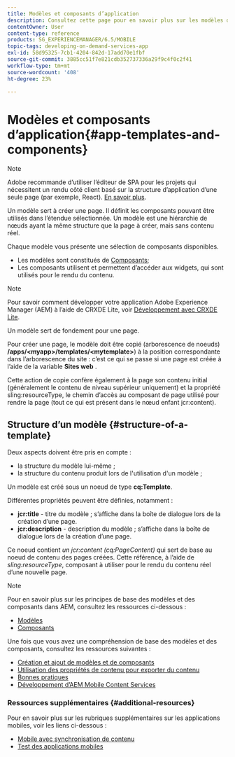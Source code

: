 ```yaml
---
title: Modèles et composants d’application
description: Consultez cette page pour en savoir plus sur les modèles d’application et les composants. Il fournit des informations détaillées sur la structure des modèles.
contentOwner: User
content-type: reference
products: SG_EXPERIENCEMANAGER/6.5/MOBILE
topic-tags: developing-on-demand-services-app
exl-id: 58d95325-7cb1-4204-842d-17add70e1fbf
source-git-commit: 3885cc51f7e821cdb352737336a29f9c4f0c2f41
workflow-type: tm+mt
source-wordcount: '408'
ht-degree: 23%

---
```


# Modèles et composants d’application{#app-templates-and-components}

>[!NOTE]
>
>Adobe recommande d’utiliser l’éditeur de SPA pour les projets qui nécessitent un rendu côté client basé sur la structure d’application d’une seule page (par exemple, React). [En savoir plus](/help/sites-developing/spa-overview.md).

Un modèle sert à créer une page. Il définit les composants pouvant être utilisés dans l’étendue sélectionnée. Un modèle est une hiérarchie de nœuds ayant la même structure que la page à créer, mais sans contenu réel.

Chaque modèle vous présente une sélection de composants disponibles.

* Les modèles sont constitués de [Composants](/help/sites-developing/components.md);
* Les composants utilisent et permettent d’accéder aux widgets, qui sont utilisés pour le rendu du contenu.

>[!NOTE]
>
>Pour savoir comment développer votre application Adobe Experience Manager (AEM) à l’aide de CRXDE Lite, voir [Développement avec CRXDE Lite](/help/sites-developing/developing-with-crxde-lite.md).

Un modèle sert de fondement pour une page.

Pour créer une page, le modèle doit être copié (arborescence de noeuds) **/apps/&lt;myapp>/templates/&lt;mytemplate>**) à la position correspondante dans l’arborescence du site : c’est ce qui se passe si une page est créée à l’aide de la variable **Sites web** .

Cette action de copie confère également à la page son contenu initial (généralement le contenu de niveau supérieur uniquement) et la propriété sling:resourceType, le chemin d’accès au composant de page utilisé pour rendre la page (tout ce qui est présent dans le nœud enfant jcr:content).

## Structure d’un modèle {#structure-of-a-template}

Deux aspects doivent être pris en compte :

* la structure du modèle lui-même ;
* la structure du contenu produit lors de l&#39;utilisation d&#39;un modèle ;

Un modèle est créé sous un noeud de type **cq:Template**.

Différentes propriétés peuvent être définies, notamment :

* **jcr:title** - titre du modèle ; s’affiche dans la boîte de dialogue lors de la création d’une page.
* **jcr:description** - description du modèle ; s’affiche dans la boîte de dialogue lors de la création d’une page.

Ce noeud contient *un jcr:content (cq:PageContent)* qui sert de base au noeud de contenu des pages créées. Cette référence, à l’aide de *sling:resourceType*, composant à utiliser pour le rendu du contenu réel d’une nouvelle page.

>[!NOTE]
>
>Pour en savoir plus sur les principes de base des modèles et des composants dans AEM, consultez les ressources ci-dessous :
>
>* [Modèles](/help/sites-developing/templates.md)
>* [Composants](/help/sites-developing/components.md)
>

Une fois que vous avez une compréhension de base des modèles et des composants, consultez les ressources suivantes :

* [Création et ajout de modèles et de composants](/help/mobile/mobile-ondemand-app-templates.md)
* [Utilisation des propriétés de contenu pour exporter du contenu](/help/mobile/on-demand-content-properties-exporting.md)
* [Bonnes pratiques](/help/mobile/best-practices-aem-mobile.md)
* [Développement d’AEM Mobile Content Services](/help/mobile/developing-content-services.md)

### Ressources supplémentaires {#additional-resources}

Pour en savoir plus sur les rubriques supplémentaires sur les applications mobiles, voir les liens ci-dessous :

* [Mobile avec synchronisation de contenu](/help/mobile/mobile-ondemand-contentsync.md)
* [Test des applications mobiles](/help/mobile/develop-mobile-apps-testing.md)
